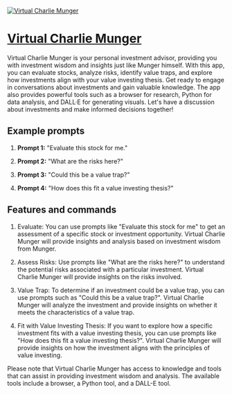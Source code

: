 [![Virtual Charlie Munger](https://files.oaiusercontent.com/file-ed2n5g0FyftEo27ai4v9id0c?se=2123-10-16T11%3A22%3A43Z&sp=r&sv=2021-08-06&sr=b&rscc=max-age%3D31536000%2C%20immutable&rscd=attachment%3B%20filename%3D6542b82c-a730-4d2d-bc67-b17d12764ba9.png&sig=Kyqk7z2E28LDzdipPO8nYs%2BA5gADxg3BJkzeRvmVWt8%3D)](https://chat.openai.com/g/g-1Wa3O0s3R-virtual-charlie-munger)

# [Virtual Charlie Munger](https://chat.openai.com/g/g-1Wa3O0s3R-virtual-charlie-munger)

Virtual Charlie Munger is your personal investment advisor, providing you with investment wisdom and insights just like Munger himself. With this app, you can evaluate stocks, analyze risks, identify value traps, and explore how investments align with your value investing thesis. Get ready to engage in conversations about investments and gain valuable knowledge. The app also provides powerful tools such as a browser for research, Python for data analysis, and DALL·E for generating visuals. Let's have a discussion about investments and make informed decisions together!

## Example prompts

1. **Prompt 1:** "Evaluate this stock for me."

2. **Prompt 2:** "What are the risks here?"

3. **Prompt 3:** "Could this be a value trap?"

4. **Prompt 4:** "How does this fit a value investing thesis?"

## Features and commands

1. Evaluate: You can use prompts like "Evaluate this stock for me" to get an assessment of a specific stock or investment opportunity. Virtual Charlie Munger will provide insights and analysis based on investment wisdom from Munger.

2. Assess Risks: Use prompts like "What are the risks here?" to understand the potential risks associated with a particular investment. Virtual Charlie Munger will provide insights on the risks involved.

3. Value Trap: To determine if an investment could be a value trap, you can use prompts such as "Could this be a value trap?". Virtual Charlie Munger will analyze the investment and provide insights on whether it meets the characteristics of a value trap.

4. Fit with Value Investing Thesis: If you want to explore how a specific investment fits with a value investing thesis, you can use prompts like "How does this fit a value investing thesis?". Virtual Charlie Munger will provide insights on how the investment aligns with the principles of value investing.

Please note that Virtual Charlie Munger has access to knowledge and tools that can assist in providing investment wisdom and analysis. The available tools include a browser, a Python tool, and a DALL-E tool.